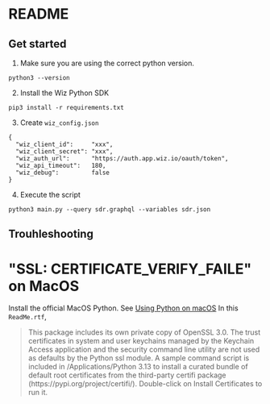 # README
## Get started

1. Make sure you are using the correct python version.
```
python3 --version
```

2. Install the Wiz Python SDK 
```
pip3 install -r requirements.txt 
```
3. Create `wiz_config.json`
```
{	
  "wiz_client_id":     "xxx",
  "wiz_client_secret": "xxx",
  "wiz_auth_url":      "https://auth.app.wiz.io/oauth/token",
  "wiz_api_timeout":   180,
  "wiz_debug":         false
}
```

4. Execute the script
```
python3 main.py --query sdr.graphql --variables sdr.json
```

## Trouhleshooting
# "SSL: CERTIFICATE_VERIFY_FAILE" on MacOS
Install the official MacOS Python. See [Using Python on macOS](https://docs.python.org/3/using/mac.html)
In this `ReadMe.rtf`, 

<blockquote>
 This package includes its own private copy of OpenSSL 3.0.   The trust certificates in system and user keychains managed by the Keychain Access application and the security command line utility are not used as defaults by the Python ssl module.  A sample command script is included in /Applications/Python 3.13 to install a curated bundle of default root certificates from the third-party certifi package (https://pypi.org/project/certifi/).  Double-click on Install Certificates to run it.
</blockquote>
